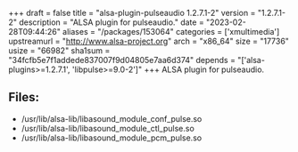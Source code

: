 +++
draft = false
title = "alsa-plugin-pulseaudio 1.2.7.1-2"
version = "1.2.7.1-2"
description = "ALSA plugin for pulseaudio."
date = "2023-02-28T09:44:26"
aliases = "/packages/153064"
categories = ['xmultimedia']
upstreamurl = "http://www.alsa-project.org"
arch = "x86_64"
size = "17736"
usize = "66982"
sha1sum = "34fcfb5e7f1addede837007f9d04805e7aa6d374"
depends = "['alsa-plugins>=1.2.7.1', 'libpulse>=9.0-2']"
+++
ALSA plugin for pulseaudio.

## Files: 
* /usr/lib/alsa-lib/libasound_module_conf_pulse.so
* /usr/lib/alsa-lib/libasound_module_ctl_pulse.so
* /usr/lib/alsa-lib/libasound_module_pcm_pulse.so
